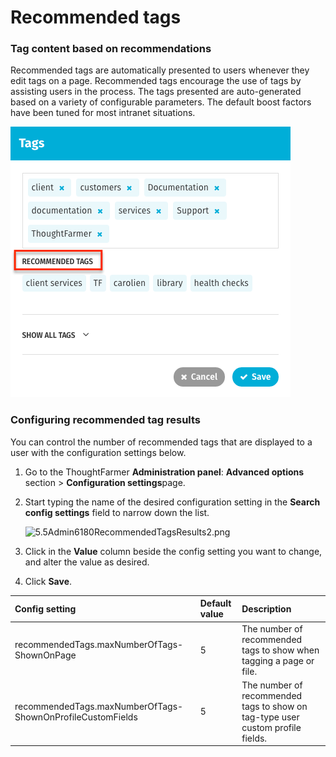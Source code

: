 # Recommended tags

### Tag content based on recommendations

Recommended tags are automatically presented to users whenever they edit tags on a page. Recommended tags encourage the use of tags by assisting users in the process. The tags presented are auto-generated based on a variety of configurable parameters. The default boost factors have been tuned for most intranet situations.

![](../../../.gitbook/assets/1%20%2850%29.png)

### Configuring recommended tag results

You can control the number of recommended tags that are displayed to a user with the configuration settings below.

1. Go to the ThoughtFarmer **Administration panel**: **Advanced options** section &gt; **Configuration settings**page.
2. Start typing the name of the desired configuration setting in the **Search config settings** field to narrow down the list.

   ![5.5Admin6180RecommendedTagsResults2.png](https://community.thoughtfarmer.com/imagethumb/294917600000/16941/1000x1000/False/5.5Admin6180RecommendedTagsResults2.png)

3. Click in the **Value** column beside the config setting you want to change, and alter the value as desired.
4. Click **Save**.

| Config setting | Default value | Description |
| :--- | :--- | :--- |
| recommendedTags.maxNumberOfTags-ShownOnPage | 5 | The number of recommended tags to show when tagging a page or file. |
| recommendedTags.maxNumberOfTags-ShownOnProfileCustomFields | 5 | The number of recommended tags to show on tag-type user custom profile fields. |


